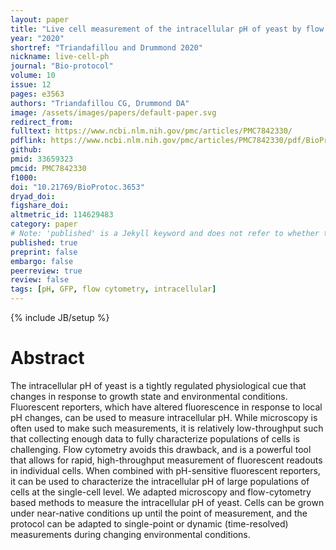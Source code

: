 ```yaml
---
layout: paper
title: "Live cell measurement of the intracellular pH of yeast by flow cytometry using a genetically-encoded fluorescent reporter"
year: "2020"
shortref: "Triandafillou and Drummond 2020"
nickname: live-cell-ph
journal: "Bio-protocol"
volume: 10
issue: 12
pages: e3563
authors: "Triandafillou CG, Drummond DA"
image: /assets/images/papers/default-paper.svg
redirect_from: 
fulltext: https://www.ncbi.nlm.nih.gov/pmc/articles/PMC7842330/
pdflink: https://www.ncbi.nlm.nih.gov/pmc/articles/PMC7842330/pdf/BioProtoc-10-12-3653.pdf
github: 
pmid: 33659323
pmcid: PMC7842330
f1000: 
doi: "10.21769/BioProtoc.3653"
dryad_doi:
figshare_doi: 
altmetric_id: 114629483
category: paper
# Note: 'published' is a Jekyll keyword and does not refer to whether the paper is published, but rather to whether this Markdown should be part of the rendered site.
published: true
preprint: false
embargo: false	
peerreview: true
review: false
tags: [pH, GFP, flow cytometry, intracellular]
---
```

{% include JB/setup %}

# Abstract 

The intracellular pH of yeast is a tightly regulated physiological cue that changes in response to growth state and environmental conditions. Fluorescent reporters, which have altered fluorescence in response to local pH changes, can be used to measure intracellular pH. While microscopy is often used to make such measurements, it is relatively low-throughput such that collecting enough data to fully characterize populations of cells is challenging. Flow cytometry avoids this drawback, and is a powerful tool that allows for rapid, high-throughput measurement of fluorescent readouts in individual cells. When combined with pH-sensitive fluorescent reporters, it can be used to characterize the intracellular pH of large populations of cells at the single-cell level. We adapted microscopy and flow-cytometry based methods to measure the intracellular pH of yeast. Cells can be grown under near-native conditions up until the point of measurement, and the protocol can be adapted to single-point or dynamic (time-resolved) measurements during changing environmental conditions.